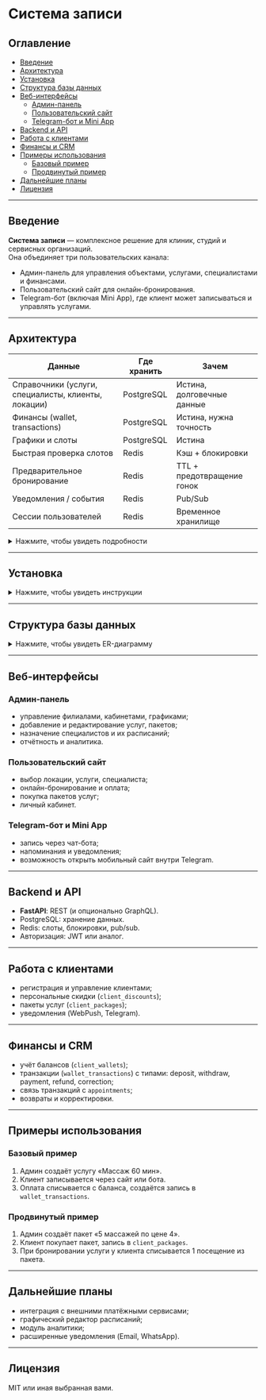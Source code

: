 # Система записи

## Оглавление
* [Введение](#введение)  
* [Архитектура](#архитектура)  
* [Установка](#установка)  
* [Структура базы данных](#структура-базы-данных)  
* [Веб-интерфейсы](#веб-интерфейсы)  
  * [Админ-панель](#админ-панель)  
  * [Пользовательский сайт](#пользовательский-сайт)  
  * [Telegram-бот и Mini App](#telegram-бот-и-mini-app)  
* [Backend и API](#backend-и-api)  
* [Работа с клиентами](#работа-с-клиентами)  
* [Финансы и CRM](#финансы-и-crm)  
* [Примеры использования](#примеры-использования)  
  * [Базовый пример](#базовый-пример)  
  * [Продвинутый пример](#продвинутый-пример)  
* [Дальнейшие планы](#дальнейшие-планы)  
* [Лицензия](#лицензия)  

---

## Введение
**Система записи** — комплексное решение для клиник, студий и сервисных организаций.  
Она объединяет три пользовательских канала:  
- Админ-панель для управления объектами, услугами, специалистами и финансами.  
- Пользовательский сайт для онлайн-бронирования.  
- Telegram-бот (включая Mini App), где клиент может записываться и управлять услугами.  

---

## Архитектура



| Данные                                              | Где хранить | Зачем                      |
| --------------------------------------------------- | ----------- | -------------------------- |
| Справочники (услуги, специалисты, клиенты, локации) | PostgreSQL  | Истина, долговечные данные |
| Финансы (wallet, transactions)                      | PostgreSQL  | Истина, нужна точность     |
| Графики и слоты                                     | PostgreSQL  | Истина                     |
| Быстрая проверка слотов                             | Redis       | Кэш + блокировки           |
| Предварительное бронирование                        | Redis       | TTL + предотвращение гонок |
| Уведомления / события                               | Redis       | Pub/Sub                    |
| Сессии пользователей                                | Redis       | Временное хранилище        |

<details>
  <summary>Нажмите, чтобы увидеть подробности</summary>
  ```mermaid
sequenceDiagram
    participant C as Клиент (браузер/PWA)
    participant API as FastAPI (REST /appointments)
    participant R as Redis (Cache + Pub/Sub)
    participant DB as PostgreSQL
    participant N as Notifier (WebPush/VAPID)
    C->>API: POST /appointments/book {...}
    API->>R: SETNX slot:<loc>:<time> reserved EX 120
    alt слот занят
        API-->>C: Ошибка
    else
        API-->>C: Слот предварительно забронирован
    end
    C->>API: POST /appointments/confirm {...}
    API->>DB: INSERT appointments
    API->>R: DEL slot:<loc>:<time>
    API->>R: PUBLISH appointments "created:{id}"
    API-->>C: ✅ Подтверждено
    R-->>N: событие "appointment created"
    N->>DB: SELECT endpoint, p256dh, auth FROM push_subscriptions WHERE client_id=...
    N-->>C: WebPush уведомление (через VAPID)
  ```
</details>

---

## Установка

<details>
  <summary>Нажмите, чтобы увидеть инструкции</summary>

1. Установить зависимости:  
   - Python 3.11+  
   - Node.js 18+  
   - PostgreSQL 15+  
   - Redis  

2. Склонировать проект:  
   ```bash
   git clone https://github.com/your-org/booking-system.git
   cd booking-system
   ```

3. Настроить `.env`:
   ```env
   DATABASE_URL=postgresql://user:pass@localhost:5432/booking
   REDIS_URL=redis://localhost:6379/0
   SECRET_KEY=...
   ```

4. Запустить миграции БД:  
   ```bash
   alembic upgrade head
   ```

5. Запустить backend и frontend.  

</details>

---

## Структура базы данных

<details>
  <summary>Нажмите, чтобы увидеть ER-диаграмму</summary>
```mermaid
erDiagram
    LOCATIONS {
        int id PK
        text name
        text country
        text region
        text city
        text street
        text house
        text building
        text office
        text postal_code
        int capacity
        bool is_active
        text notes
    }
    LOCATION_SCHEDULES {
        int id PK
        int location_id FK
        int day_of_week
        time start_time
        time end_time
        bool is_day_off
    }
    HOLIDAYS {
        int id PK
        int location_id FK
        date date
        bool is_working
        text description
    }
    WORKPLACES {
        int id PK
        int location_id FK
        text name
        text kind
        int capacity
        text equipment
        bool is_mobile
        int display_order
        text notes
        bool is_active
    }
    SERVICES {
        int id PK
        text name
        text description
        text category
        int duration_min
        int break_min
        numeric price
        text color_code
        int min_age
        int max_age
        bool is_package
        int package_quantity
        bool is_active
    }
    SERVICE_PACKAGES {
        int id PK
        text name
        text description
        int service_id FK
        int quantity
        numeric package_price
        bool is_active
    }
    WORKPLACE_SERVICES {
        int id PK
        int workplace_id FK
        int service_id FK
        bool is_active
        text notes
    }
    SPECIALISTS {
        int id PK
        text first_name
        text last_name
        text name
        text iname
        text specialization
        text phone
        text email
        bigint tg_id
        text notes
        bool is_active
    }
    SERVICE_SPECIALISTS {
        int id PK
        int service_id FK
        int specialist_id FK
        bool is_default
        bool is_active
        text notes
    }
    SPECIALIST_SCHEDULES {
        int id PK
        int specialist_id FK
        int location_id FK
        int workplace_id FK
        int day_of_week
        time start_time
        time end_time
        bool is_day_off
    }
    BREAKS {
        int id PK
        int specialist_id FK
        date date
        time start_time
        time end_time
        text reason
    }
    CLIENTS {
        int id PK
        bigint tg_id
        text phone
        text email
        text first_name
        text last_name
        text middle_name
        text iname
        date birth_date
        text gender
        text notes
        bool is_active
    }
    CLIENT_DISCOUNTS {
        int id PK
        int client_id FK
        numeric discount_percent
        date valid_from
        date valid_to
        text description
    }
    CLIENT_PACKAGES {
        int id PK
        int client_id FK
        int service_id FK
        int total_quantity
        int used_quantity
        timestamp purchased_at
        date valid_to
        text notes
    }
    CLIENT_WALLETS {
        int client_id PK
        numeric balance
    }
    WALLET_TRANSACTIONS {
        int id PK
        int client_id FK
        int appointment_id FK
        numeric amount
        text type
        text description
        text created_by
        timestamp created_at
    }
    APPOINTMENTS {
        int id PK
        int location_id FK
        int service_id FK
        int workplace_id FK
        int specialist_id FK
        int client_id FK
        timestamp start_time
        timestamp end_time
        text status
        numeric final_price
        text notes
        text cancel_reason
        timestamp created_at
        timestamp updated_at
    }
    APPOINTMENT_DISCOUNTS {
        int id PK
        int appointment_id FK
        numeric discount_percent
        text discount_reason
    }
    PUSH_SUBSCRIPTIONS {
        int id PK
        int client_id FK
        text endpoint
        text p256dh
        text auth
        timestamp created_at
    }
    %% Связи
    LOCATIONS ||--o{ LOCATION_SCHEDULES : has
    LOCATIONS ||--o{ HOLIDAYS : has
    LOCATIONS ||--o{ WORKPLACES : has
    WORKPLACES ||--o{ WORKPLACE_SERVICES : provides
    SERVICES   ||--o{ WORKPLACE_SERVICES : available_in
    SERVICES     ||--o{ SERVICE_SPECIALISTS : can_do
    SPECIALISTS  ||--o{ SERVICE_SPECIALISTS : qualified
    SPECIALISTS ||--o{ SPECIALIST_SCHEDULES : works_in
    LOCATIONS   ||--o{ SPECIALIST_SCHEDULES : schedules
    WORKPLACES  ||--o{ SPECIALIST_SCHEDULES : assigned_to
    SPECIALISTS ||--o{ BREAKS : has
    CLIENTS   ||--o{ APPOINTMENTS : books
    LOCATIONS ||--o{ APPOINTMENTS : at
    WORKPLACES||--o{ APPOINTMENTS : in
    SERVICES  ||--o{ APPOINTMENTS : booked
    SPECIALISTS ||--o{ APPOINTMENTS : performs
    CLIENTS ||--|| CLIENT_WALLETS : owns
    CLIENTS ||--o{ WALLET_TRANSACTIONS : has
    APPOINTMENTS ||--o{ WALLET_TRANSACTIONS : related_to
    APPOINTMENTS ||--o{ APPOINTMENT_DISCOUNTS : discounted
    CLIENTS ||--o{ CLIENT_DISCOUNTS : has
    CLIENTS ||--o{ CLIENT_PACKAGES : owns
    SERVICES ||--o{ CLIENT_PACKAGES : package_of
    SERVICES ||--o{ SERVICE_PACKAGES : template_for
    CLIENTS ||--o{ PUSH_SUBSCRIPTIONS : notified
```
</details>

---

## Веб-интерфейсы

### Админ-панель
- управление филиалами, кабинетами, графиками;  
- добавление и редактирование услуг, пакетов;  
- назначение специалистов и их расписаний;  
- отчётность и аналитика.  

### Пользовательский сайт
- выбор локации, услуги, специалиста;  
- онлайн-бронирование и оплата;  
- покупка пакетов услуг;  
- личный кабинет.  

### Telegram-бот и Mini App
- запись через чат-бота;  
- напоминания и уведомления;  
- возможность открыть мобильный сайт внутри Telegram.  

---

## Backend и API
- **FastAPI**: REST (и опционально GraphQL).  
- PostgreSQL: хранение данных.  
- Redis: слоты, блокировки, pub/sub.  
- Авторизация: JWT или аналог.  

---

## Работа с клиентами
- регистрация и управление клиентами;  
- персональные скидки (`client_discounts`);  
- пакеты услуг (`client_packages`);  
- уведомления (WebPush, Telegram).  

---

## Финансы и CRM
- учёт балансов (`client_wallets`);  
- транзакции (`wallet_transactions`) с типами: deposit, withdraw, payment, refund, correction;  
- связь транзакций с `appointments`;  
- возвраты и корректировки.  

---

## Примеры использования

### Базовый пример
1. Админ создаёт услугу «Массаж 60 мин».  
2. Клиент записывается через сайт или бота.  
3. Оплата списывается с баланса, создаётся запись в `wallet_transactions`.  

### Продвинутый пример
1. Админ создаёт пакет «5 массажей по цене 4».  
2. Клиент покупает пакет, запись в `client_packages`.  
3. При бронировании услуги у клиента списывается 1 посещение из пакета.  

---

## Дальнейшие планы
- интеграция с внешними платёжными сервисами;  
- графический редактор расписаний;  
- модуль аналитики;  
- расширенные уведомления (Email, WhatsApp).  

---

## Лицензия
MIT или иная выбранная вами.  
